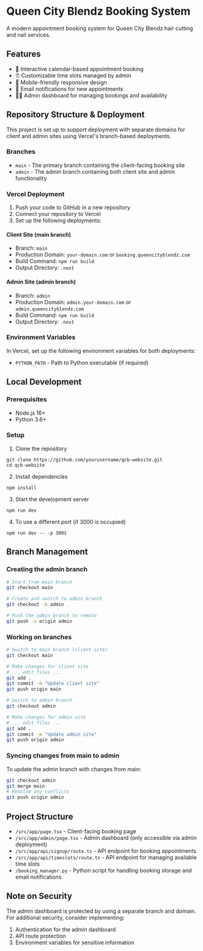 # Queen City Blendz Booking System

A modern appointment booking system for Queen City Blendz hair cutting and nail services.

## Features

- 📅 Interactive calendar-based appointment booking
- ⏰ Customizable time slots managed by admin
- 📱 Mobile-friendly responsive design
- 📨 Email notifications for new appointments
- 👨‍💼 Admin dashboard for managing bookings and availability

## Repository Structure & Deployment

This project is set up to support deployment with separate domains for client and admin sites using Vercel's branch-based deployments.

### Branches

- `main` - The primary branch containing the client-facing booking site
- `admin` - The admin branch containing both client site and admin functionality

### Vercel Deployment

1. Push your code to GitHub in a new repository
2. Connect your repository to Vercel
3. Set up the following deployments:

#### Client Site (main branch)
- Branch: `main`
- Production Domain: `your-domain.com` or `booking.queencityblendz.com`
- Build Command: `npm run build`
- Output Directory: `.next`

#### Admin Site (admin branch)
- Branch: `admin`
- Production Domain: `admin.your-domain.com` or `admin.queencityblendz.com`
- Build Command: `npm run build`
- Output Directory: `.next`

### Environment Variables

In Vercel, set up the following environment variables for both deployments:
- `PYTHON_PATH` - Path to Python executable (if required)

## Local Development

### Prerequisites

- Node.js 16+
- Python 3.6+

### Setup

1. Clone the repository
```
git clone https://github.com/yourusername/qcb-website.git
cd qcb-website
```

2. Install dependencies
```
npm install
```

3. Start the development server
```
npm run dev
```

4. To use a different port (if 3000 is occupied)
```
npm run dev -- -p 3001
```

## Branch Management

### Creating the admin branch

```bash
# Start from main branch
git checkout main

# Create and switch to admin branch
git checkout -b admin

# Push the admin branch to remote
git push -u origin admin
```

### Working on branches

```bash
# Switch to main branch (client site)
git checkout main

# Make changes for client site
# ... edit files ...
git add .
git commit -m "Update client site"
git push origin main

# Switch to admin branch
git checkout admin

# Make changes for admin site
# ... edit files ...
git add .
git commit -m "Update admin site"
git push origin admin
```

### Syncing changes from main to admin

To update the admin branch with changes from main:

```bash
git checkout admin
git merge main
# Resolve any conflicts
git push origin admin
```

## Project Structure

- `/src/app/page.tsx` - Client-facing booking page
- `/src/app/admin/page.tsx` - Admin dashboard (only accessible via admin deployment)
- `/src/app/api/signup/route.ts` - API endpoint for booking appointments
- `/src/app/api/timeslots/route.ts` - API endpoint for managing available time slots
- `/booking_manager.py` - Python script for handling booking storage and email notifications

## Note on Security

The admin dashboard is protected by using a separate branch and domain. For additional security, consider implementing:

1. Authentication for the admin dashboard
2. API route protection
3. Environment variables for sensitive information
